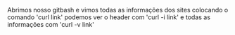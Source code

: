 Abrimos nosso gitbash e vimos todas as informações dos sites colocando o comando 'curl link' podemos ver o header com 'curl -i link' e todas as informações com 'curl -v link'